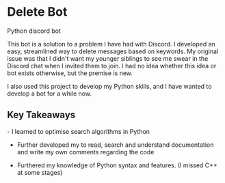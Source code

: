 # Delete Bot
 Python discord bot

This bot is a solution to a problem I have had with Discord. I developed an easy, streamlined way to delete messages based on keywords. My original issue was that I didn't want my younger siblings to see me swear in the Discord chat when I invited them to join. I had no idea whether this idea or bot exists otherwise, but the premise is new.

I also used this project to develop my Python skills, and I have wanted to develop a bot for a while now.

<h2> Key Takeaways</h2>
- I learned to optimise search algorithms in Python

- Further developed my to read, search and understand documentation and write my own comments regarding the code

- Furthered my knowledge of Python syntax and features. (I missed C++ at some stages)
